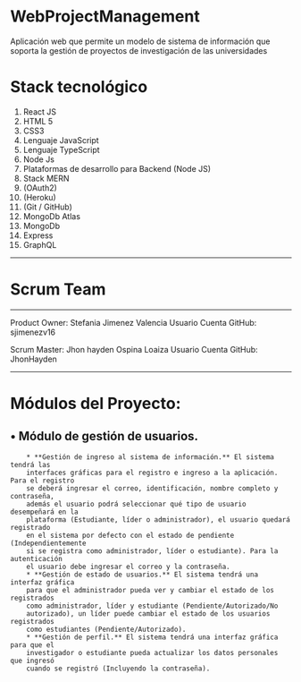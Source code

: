 # WebProjectManagement


Aplicación web que permite un modelo de sistema de información
que soporta la gestión de proyectos de investigación de las universidades

# Stack tecnológico

1. React JS
2. HTML 5
3. CSS3
4. Lenguaje JavaScript
5. Lenguaje TypeScript
6. Node Js
7. Plataformas de desarrollo para Backend (Node JS)
8. Stack MERN
9. (OAuth2)
10. (Heroku)
11. (Git / GitHub)
12. MongoDb Atlas
13. MongoDb
14. Express
15. GraphQL


______________________________________________________________________________________________________________________________________________________________
# Scrum Team 
______________________________________________________________________________________________________________________________________________________________

Product Owner: Stefania Jimenez Valencia
Usuario Cuenta GitHub: sjimenezv16

Scrum Master: Jhon hayden Ospina Loaiza 
Usuario Cuenta GitHub: JhonHayden










________________________________________________________________________________________________________________

# Módulos del Proyecto:

## • Módulo de gestión de usuarios.
        * **Gestión de ingreso al sistema de información.** El sistema tendrá las
        interfaces gráficas para el registro e ingreso a la aplicación. Para el registro
        se deberá ingresar el correo, identificación, nombre completo y contraseña,
        además el usuario podrá seleccionar qué tipo de usuario desempeñará en la
        plataforma (Estudiante, líder o administrador), el usuario quedará registrado
        en el sistema por defecto con el estado de pendiente (Independientemente
        si se registra como administrador, líder o estudiante). Para la autenticación
        el usuario debe ingresar el correo y la contraseña.
        * **Gestión de estado de usuarios.** El sistema tendrá una interfaz gráfica
        para que el administrador pueda ver y cambiar el estado de los registrados
        como administrador, líder y estudiante (Pendiente/Autorizado/No
        autorizado), un líder puede cambiar el estado de los usuarios registrados
        como estudiantes (Pendiente/Autorizado).
        * **Gestión de perfil.** El sistema tendrá una interfaz gráfica para que el
        investigador o estudiante pueda actualizar los datos personales que ingresó
        cuando se registró (Incluyendo la contraseña).